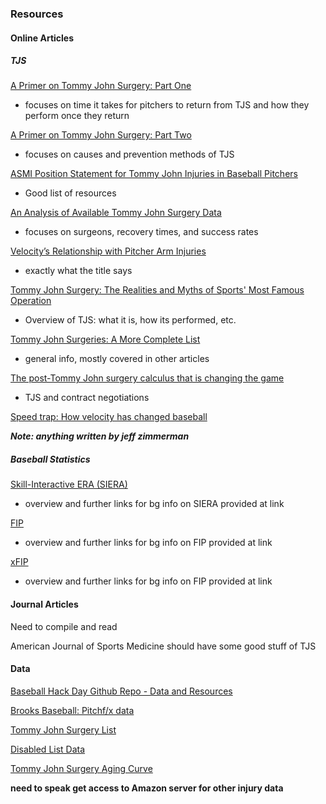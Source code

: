 ### Resources

#### Online Articles

##### TJS

[A Primer on Tommy John Surgery: Part One](http://www.hardballtimes.com/a-primer-on-tommy-john-surgery-part-one/)

* focuses on time it takes for pitchers to return from TJS and how they perform once they return

[A Primer on Tommy John Surgery: Part Two](http://www.hardballtimes.com/a-primer-on-tommy-john-surgery-part-two/)

* focuses on causes and prevention methods of TJS

[ASMI Position Statement for Tommy John Injuries in Baseball Pitchers](http://www.asmi.org/research.php?page=research&section=TJpositionstatement)

* Good list of resources

[An Analysis of Available Tommy John Surgery Data](http://www.hardballtimes.com/an-analysis-of-available-tommy-john-surgery-data/)

* focuses on surgeons, recovery times, and success rates

[Velocity’s Relationship with Pitcher Arm Injuries](http://www.hardballtimes.com/velocitys-relationship-with-pitcher-arm-injuries/)

* exactly what the title says

[Tommy John Surgery: The Realities and Myths of Sports' Most Famous Operation](http://bleacherreport.com/articles/1675444-tommy-john-surgery-the-realities-and-myths-of-sports-most-famous-operation)

* Overview of TJS: what it is, how its performed, etc.

[Tommy John Surgeries: A More Complete List](http://www.beyondtheboxscore.com/2012/11/4/3587834/MLB-tommy-john-surgeries-a-more-complete-list)

* general info, mostly covered in other articles

[The post-Tommy John surgery calculus that is changing the game](http://www.si.com/mlb/2015/04/21/tommy-john-surgery-jordan-zimmermann-matt-harvey)

* TJS and contract negotiations

[Speed trap: How velocity has changed baseball](http://m.mlb.com/news/article/170046614/increase-in-hard-throwers-is-changing-mlb)


**_Note: anything written by jeff zimmerman_**

##### Baseball Statistics

[Skill-Interactive ERA (SIERA)](http://www.fangraphs.com/library/pitching/siera/)

* overview and further links for bg info on SIERA provided at link

[FIP](http://www.fangraphs.com/library/pitching/fip/)

* overview and further links for bg info on FIP provided at link

[xFIP](http://www.fangraphs.com/library/pitching/xfip/)

* overview and further links for bg info on FIP provided at link

#### Journal Articles

Need to compile and read

American Journal of Sports Medicine should have some good stuff of TJS

#### Data
[Baseball Hack Day Github Repo - Data and Resources](https://github.com/baseballhackday/data-and-resources/wiki/Resources-and-ideas)

[Brooks Baseball: Pitchf/x data](http://www.brooksbaseball.net/)

[Tommy John Surgery List](https://docs.google.com/spreadsheets/d/1gQujXQQGOVNaiuwSN680Hq-FDVsCwvN-3AazykOBON0/edit#gid=0)

[Disabled List Data](http://www.baseballheatmaps.com/disabled-list-data/)

[Tommy John Surgery Aging Curve](http://www.baseballheatmaps.com/tommy-john-aging-curve/)

**need to speak get access to Amazon server for other injury data**